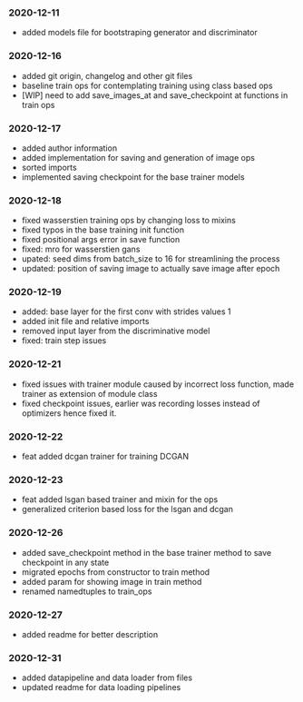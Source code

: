 ### 2020-12-11
- added models file for bootstraping generator and discriminator

### 2020-12-16
- added git origin, changelog and other git files
- baseline train ops for contemplating training using class based ops
- [WIP] need to add save_images_at and save_checkpoint at functions in train ops

### 2020-12-17
- added author information
- added implementation for saving and generation of image ops
- sorted imports
- implemented saving checkpoint for the base trainer models

### 2020-12-18
- fixed wasserstien training ops by changing loss to mixins
- fixed typos in the base training init function
- fixed positional args error in save function
- fixed: mro for wasserstien gans
- upated: seed dims from batch_size to 16 for streamlining the process
- updated: position of saving image to actually save image after epoch

### 2020-12-19
- added: base layer for the first conv with strides values 1
- added init file and relative imports
- removed input layer from the discriminative model
- fixed: train step issues

### 2020-12-21
- fixed issues with trainer module caused by incorrect loss function, made trainer as extension of module class
- fixed checkpoint issues, earlier was recording losses instead of optimizers hence fixed it.

### 2020-12-22
- feat added dcgan trainer for training DCGAN

### 2020-12-23
- feat added lsgan based trainer and mixin for the ops
- generalized criterion based loss for the lsgan and dcgan

### 2020-12-26
- added save_checkpoint method in the base trainer method to save checkpoint in any state
- migrated epochs from constructor to train method
- added param for showing image in train method
- renamed namedtuples to train_ops

### 2020-12-27
- added readme for better description

### 2020-12-31
- added datapipeline and data loader from files
- updated readme for data loading pipelines
